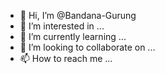 - 👋 Hi, I’m @Bandana-Gurung
- 👀 I’m interested in ...
- 🌱 I’m currently learning ...
- 💞️ I’m looking to collaborate on ...
- 📫 How to reach me ...

<!---
Bandana-Gurung/Bandana-Gurung is a ✨ special ✨ repository because its `README.md` (this file) appears on your GitHub profile.
You can click the Preview link to take a look at your changes.
--->
